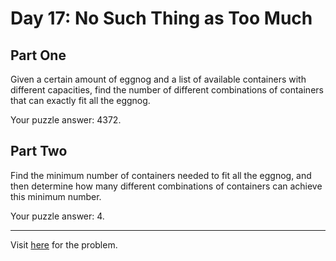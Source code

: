 # Day 17: No Such Thing as Too Much

## Part One

Given a certain amount of eggnog and a list of available containers with different capacities, find the number of different combinations of containers that can exactly fit all the eggnog.

Your puzzle answer: 4372.

## Part Two

Find the minimum number of containers needed to fit all the eggnog, and then determine how many different combinations of containers can achieve this minimum number.

Your puzzle answer: 4.

***********

Visit [here](https://adventofcode.com/2015/day/17) for the problem.